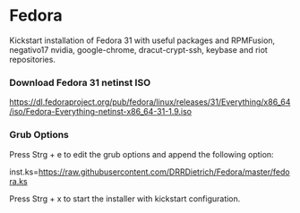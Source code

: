 # Fedora

Kickstart installation of Fedora 31 with useful packages and RPMFusion, negativo17 nvidia, google-chrome, dracut-crypt-ssh, keybase and riot repositories.

### Download Fedora 31 netinst ISO 

https://dl.fedoraproject.org/pub/fedora/linux/releases/31/Everything/x86_64/iso/Fedora-Everything-netinst-x86_64-31-1.9.iso

### Grub Options

Press Strg + e to edit the grub options and append the following option:

inst.ks=https://raw.githubusercontent.com/DRRDietrich/Fedora/master/fedora.ks

Press Strg + x to start the installer with kickstart configuration.
